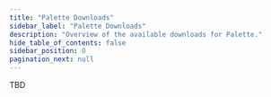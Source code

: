```yaml
---
title: "Palette Downloads"
sidebar_label: "Palette Downloads"
description: "Overview of the available downloads for Palette."
hide_table_of_contents: false
sidebar_position: 0
pagination_next: null
---
```


TBD
